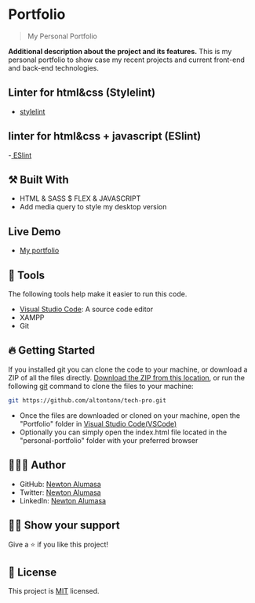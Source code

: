 

# Portfolio

> My Personal Portfolio

**Additional description about the project and its features.**
This is my personal portfolio to show case my recent projects and current front-end and back-end technologies.

## Linter for html&css (Stylelint)
- [stylelint](https://github.com/microverseinc/linters-config/tree/master/html-css)

## linter for html&css + javascript (ESlint)
-[ ESlint](https://github.com/microverseinc/linters-config/tree/master/html-css-js)

## ⚒️ Built With

- HTML & SASS $ FLEX & JAVASCRIPT
- Add media query to style my desktop version

## Live Demo
- [My portfolio]()

## 🧰 Tools

The following tools help make it easier to run this code.

- [Visual Studio Code](https://code.visualstudio.com/): A source code editor
- XAMPP
- Git

## 🔥 Getting Started

If you installed git you can clone the code to your machine, or download a ZIP of all the files directly.
[Download the ZIP from this location](https://github.com/altontonn/tech-pro/archive/refs/heads/main.zip), or run the following [git](https://git-scm.com/downloads) command to clone the files to your machine:

```bash
git https://github.com/altontonn/tech-pro.git
```

- Once the files are downloaded or cloned on your machine, open the "Portfolio" folder in [Visual Studio Code(VSCode)](https://code.visualstudio.com/)
- Optionally you can simply open the index.html file located in the "personal-portfolio" folder with your preferred browser

## 🙎🏾‍♂️ Author

- GitHub: [Newton Alumasa](https://github.com/altontonn)
- Twitter: [Newton Alumasa](https://twitter.com/AlumasaNewton)
- LinkedIn: [Newton Alumasa](https://linkedin.com/in/NewtonAlumasa)

## 👊🏾 Show your support

Give a ⭐️ if you like this project!

## 📝 License

This project is [MIT](./LICENSE) licensed.
